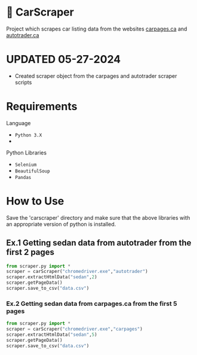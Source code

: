 # 🚗 CarScraper
 Project which scrapes car listing data from the websites [carpages.ca](https://carpages.ca/) and
 [autotrader.ca](https://www.autotrader.ca/)
 
# UPDATED 05-27-2024
* Created scraper object from the carpages and autotrader scraper scripts

# Requirements
Language

* `Python 3.X`
* 
Python Libraries
* `Selenium`
* `BeautifulSoup`
* `Pandas`

# How to Use

Save the 'carscraper' directory and make sure that the above libraries with an appropriate version of python is installed.

## Ex.1 Getting sedan data from autotrader from the first 2 pages
```python
from scraper.py import *
scraper = carScraper("chromedriver.exe","autotrader")
scraper.extractHtmlData("sedan",2)
scraper.getPageData()
scraper.save_to_csv("data.csv")
```

### Ex.2 Getting sedan data from carpages.ca from the first 5 pages
```python
from scraper.py import *
scraper = carScraper("chromedriver.exe","carpages")
scraper.extractHtmlData("sedan",5)
scraper.getPageData()
scraper.save_to_csv("data.csv")
```
